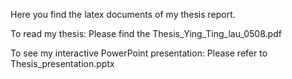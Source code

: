 Here you find the latex documents of my thesis report.

To read my thesis:
Please find the Thesis_Ying_Ting_lau_0508.pdf

To see my interactive PowerPoint presentation:
Please refer to Thesis_presentation.pptx
